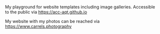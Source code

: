 My playground for website templates including image galleries. 
Accessible to the public via https://acc-aqt.github.io

My website with my photos can be reached via https://www.carrels.photography 